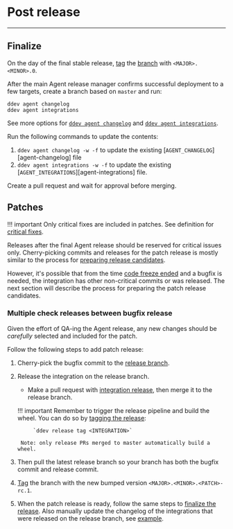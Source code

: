 # Post release

-----

## Finalize

On the day of the final stable release, [tag](#tag) the [branch](#branch) with `<MAJOR>.<MINOR>.0`.

After the main Agent release manager confirms successful deployment to a few targets, create a branch based on `master` and run:

```
ddev agent changelog
ddev agent integrations
```

See more options for [`ddev agent changelog`](../../ddev/cli.md#changelog) and [`ddev agent integrations`](../../ddev/cli.md#integrations).

Run the following commands to update the contents:

1. `ddev agent changelog -w -f` to update the existing [`AGENT_CHANGELOG`][agent-changelog] file
2. `ddev agent integrations -w -f` to update the existing [`AGENT_INTEGRATIONS`][agent-integrations] file.

Create a pull request and wait for approval before merging.

## Patches

!!! important
    Only critical fixes are included in patches. See definition for
    [critical fixes](https://github.com/DataDog/datadog-floss-guidance/blob/master/docs/severity.md#critical).

Releases after the final Agent release should be reserved for critical issues only. Cherry-picking commits and releases for
 the patch release is mostly similar to the process for [preparing release candidates](agent-release.md#release-candidates).

However, it's possible that from the time [code freeze ended](agent-release.md#release-week) and a bugfix is needed,
the integration has other non-critical commits or was released.
The next section will describe the process for preparing the patch release candidates.

### Multiple check releases between bugfix release

Given the effort of QA-ing the Agent release, any new changes should be _carefully_ selected and included for the patch.

Follow the following steps to add patch release:

1. Cherry-pick the bugfix commit to the [release branch](agent-release.md#branch).
2. Release the integration on the release branch.
    - Make a pull request with [integration release](../integration-release.md#new-integrations), then merge it to the release branch.

    !!! important
        Remember to trigger the release pipeline and build the wheel. You can do so by [tagging the release](../../ddev/cli.md#tag):

            `ddev release tag <INTEGRATION>`

        Note: only release PRs merged to master automatically build a wheel.


3. Then pull the latest release branch so your branch has both the bugfix commit and release commit.

4. [Tag](agent-release.md#tag) the branch with the new bumped version `<MAJOR>.<MINOR>.<PATCH>-rc.1`.

5. When the patch release is ready, follow the same steps to [finalize the release](post-release.md#finalize).
Also manually update the changelog of the integrations that were released on the release branch, see [example](https://github.com/DataDog/integrations-core/pull/6617).
